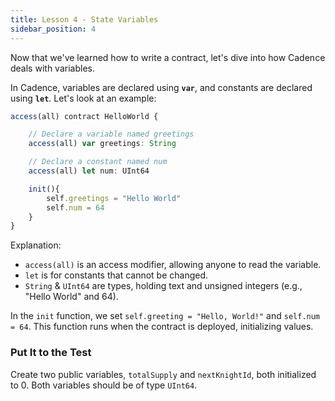 ```yaml
---
title: Lesson 4 - State Variables
sidebar_position: 4
---
```


Now that we've learned how to write a contract, let's dive into how Cadence deals with variables.

In Cadence, variables are declared using **`var`**, and constants are declared using **`let`**. Let's look at an example:

```jsx
access(all) contract HelloWorld {

	// Declare a variable named greetings
	access(all) var greetings: String

	// Declare a constant named num
	access(all) let num: UInt64

	init(){
		self.greetings = "Hello World"
		self.num = 64
	}
}
```

Explanation:

- `access(all)` is an access modifier, allowing anyone to read the variable.
- `let` is for constants that cannot be changed.
- `String` & `UInt64` are types, holding text and unsigned integers (e.g., "Hello World" and 64).

In the `init` function, we set `self.greeting = "Hello, World!"` and `self.num = 64`. This function runs when the contract is deployed, initializing values.

### Put It to the Test

Create two public variables, `totalSupply` and `nextKnightId`, both initialized to 0. Both variables should be of type `UInt64`.
